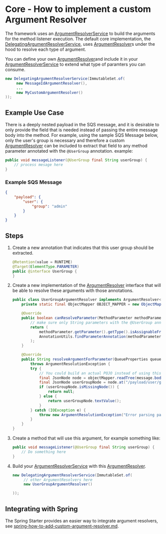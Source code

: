 # Core - How to implement a custom Argument Resolver

The framework uses an
[ArgumentResolverService](../../../api/src/main/java/com/jashmore/sqs/argument/ArgumentResolverService.java) to build
the arguments for the method listener execution. The default core implementation, the
[DelegatingArgumentResolverService](../../../core/src/main/java/com/jashmore/sqs/argument/DelegatingArgumentResolverService.java),
uses [ArgumentResolver](../../../api/src/main/java/com/jashmore/sqs/argument/ArgumentResolver.java)s under the hood to resolve
each type of argument.

You can define your own [ArgumentResolver](../../../api/src/main/java/com/jashmore/sqs/argument/ArgumentResolver.java)and include it in your
[ArgumentResolverService](../../../api/src/main/java/com/jashmore/sqs/argument/ArgumentResolverService.java) to extend what type of paramters you can consume.

```java
new DelegatingArgumentResolverService(ImmutableSet.of(
     new MessageIdArgumentResolver(),
     ...
     new MyCustomArgumentResolver()
));
```

## Example Use Case

There is a deeply nested payload in the SQS message, and it is desirable to only provide the field that is needed instead of passing the entire
message body into the method. For example, using the sample SQS Message below, only the user's group is necessary and therefore a custom
[ArgumentResolver](../../../api/src/main/java/com/jashmore/sqs/argument/ArgumentResolver.java) can be included
to extract that field to any method parameter annotated with the `@UserGroup` annotation.
example:

```java
public void messageListener(@UserGroup final String userGroup) {
    // process mesage here
}
```

### Example SQS Message

```json
{
    "payload": {
        "user": {
            "group": "admin"
        }
    }
}
```

## Steps

1.  Create a new annotation that indicates that this user group should be extracted.

    ```java
    @Retention(value = RUNTIME)
    @Target(ElementType.PARAMETER)
    public @interface UserGroup {
    }
    ```

1.  Create a new implementation of the [ArgumentResolver](../../../api/src/main/java/com/jashmore/sqs/argument/ArgumentResolver.java)
    interface that will be able to resolve these arguments with those annotations.

    ```java
    public class UserGroupArgumentResolver implements ArgumentResolver<String> {
        private static final ObjectMapper OBJECT_MAPPER = new ObjectMapper();

        @Override
        public boolean canResolveParameter(MethodParameter methodParameter) {
            // make sure only String parameters with the @UserGroup annotations are resolved using this
            return (
                methodParameter.getParameter().getType().isAssignableFrom(String.class) &&
                AnnotationUtils.findParameterAnnotation(methodParameter, UserGroup.class).isPresent()
            );
        }

        @Override
        public String resolveArgumentForParameter(QueueProperties queueProperties, MethodParameter methodParameter, Message message)
            throws ArgumentResolutionException {
            try {
                // You could build an actual POJO instead of using this JsonNode
                final JsonNode node = objectMapper.readTree(message.body());
                final JsonNode userGroupNode = node.at("/payload/user/group");
                if (userGroupNode.isMissingNode()) {
                    return null;
                } else {
                    return userGroupNode.textValue();
                }
            } catch (IOException e) {
                throw new ArgumentResolutionException("Error parsing payload", e);
            }
        }
    }
    ```

1.  Create a method that will use this argument, for example something like:

    ```java
    public void messageListener(@UserGroup final String userGroup) {
        // Do something here
    }
    ```

1.  Build your [ArgumentResolverService](../../../api/src/main/java/com/jashmore/sqs/argument/ArgumentResolverService.java) with
    this [ArgumentResolver](../../../api/src/main/java/com/jashmore/sqs/argument/ArgumentResolver.java).

    ```java
    new DelegatingArgumentResolverService(ImmutableSet.of(
         // other ArgumentResolvers here
         new UserGroupArgumentResolver()

    ));
    ```

## Integrating with Spring

The Spring Starter provides an easier way to integrate argument resolvers, see
[spring-how-to-add-custom-argument-resolver.md](../spring/spring-how-to-add-custom-argument-resolver.md).
